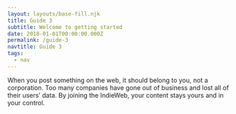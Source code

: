 ```yaml
---
layout: layouts/base-fill.njk
title: Guide 3
subtitle: Welcome to getting started
date: 2018-01-01T00:00:00.000Z
permalink: /guide-3
navtitle: Guide 3
tags:
  - nav
---
```

When you post something on the web, it should belong to you, not a corporation. Too many companies have gone out of business and lost all of their users’ data. By joining the IndieWeb, your content stays yours and in your control.